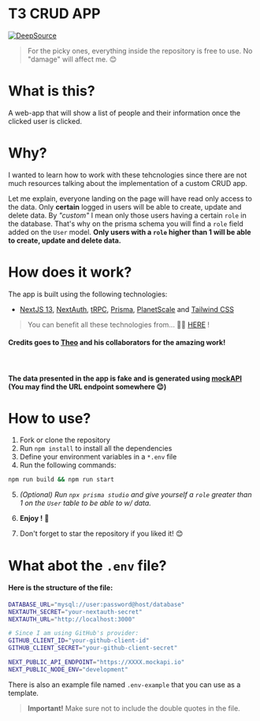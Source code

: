 # T3 CRUD APP

[![DeepSource](https://deepsource.io/gh/Moltivie/the-t3-stack.svg/?label=active+issues&show_trend=true&token=Xm8OI4BG1FSCgLi7j-f3PeYW)](https://deepsource.io/gh/Moltivie/the-t3-stack/?ref=repository-badge)

> For the picky ones, everything inside the repository is free to use.
> No "damage" will affect me. 😊

# What is this?

A web-app that will show a list of people and their information once the clicked user is clicked.

# Why?

I wanted to learn how to work with these tehcnologies since there are not much resources talking about the implementation of a custom CRUD app.

Let me explain, everyone landing on the page will have read only access to the data. Only **certain** logged in users will be able to create, update and delete data. By _"custom"_ I mean only those users having a certain `role` in the database. That's why on the prisma schema you will find a `role` field added on the `User` model. **Only users with a `role` higher than 1 will be able to create, update and delete data.**

# How does it work?

The app is built using the following technologies:

- [NextJS 13](https://nextjs.org/blog/next-13), [NextAuth](https://next-auth.js.org/), [tRPC](https://trpc.io/), [Prisma](https://www.prisma.io/), [PlanetScale](https://planetscale.com/) and [Tailwind CSS](https://tailwindcss.com/)

> You can benefit all these technologies from... 🥁🥁 [HERE](https://init.tips/) !

#### Credits goes to [Theo](https://twitter.com/t3dotgg) and his collaborators for the amazing work!

<br>

#### The data presented in the app is fake and is generated using [mockAPI](https://mockapi.io/) (You may find the URL endpoint somewhere 😉)

# How to use?

1.  Fork or clone the repository
2.  Run `npm install` to install all the dependencies
3.  Define your environment variables in a `*.env` file
4.  Run the following commands:

```bash
npm run build && npm run start
```

5. _(Optional) Run `npx prisma studio` and give yourself a `role` greater than 1 on the `User` table to be able to w/ data._

6. **Enjoy !** 🎉
7. Don't forget to star the repository if you liked it! 😊

# What abot the `.env` file?

#### Here is the structure of the file:

```bash
DATABASE_URL="mysql://user:password@host/database"
NEXTAUTH_SECRET="your-nextauth-secret"
NEXTAUTH_URL="http://localhost:3000"

# Since I am using GitHub's provider:
GITHUB_CLIENT_ID="your-github-client-id"
GITHUB_CLIENT_SECRET="your-github-client-secret"

NEXT_PUBLIC_API_ENDPOINT="https://XXXX.mockapi.io"
NEXT_PUBLIC_NODE_ENV="development"
```

There is also an example file named `.env-example` that you can use as a template.

> **Important!** Make sure not to include the double quotes in the file.
